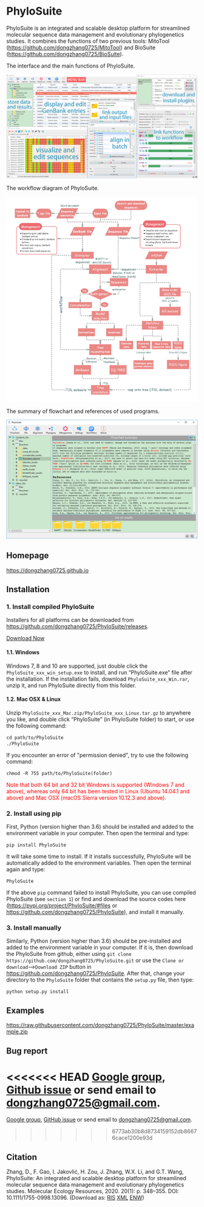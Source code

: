 # PhyloSuite
PhyloSuite is an integrated and scalable desktop platform for streamlined molecular sequence data management and evolutionary phylogenetics studies. It combines the functions of two previous tools: MitoTool (https://github.com/dongzhang0725/MitoTool) and BioSuite (https://github.com/dongzhang0725/BioSuite).

The interface and the main functions of PhyloSuite.  

![main_functions.jpg](https://github.com/dongzhang0725/PhyloSuite_tutorial/blob/master/images/main_functions.jpg?raw=true)

The workflow diagram of PhyloSuite.  

![flowchart.jpg](https://github.com/dongzhang0725/PhyloSuite_tutorial/blob/master/images/flowchart.jpg?raw=true)

The summary of flowchart and references of used programs.  

![flowchart_summary.jpg](https://github.com/dongzhang0725/PhyloSuite_tutorial/blob/master/images/flowchart_summary.jpg?raw=true)

## Homepage

https://dongzhang0725.github.io

## Installation

### 1. Install compiled PhyloSuite 

Installers for all platforms can be downloaded from https://github.com/dongzhang0725/PhyloSuite/releases.

<a id="download" href="https://github.com/dongzhang0725/PhyloSuite/releases"><i class="fa fa-download"></i><span> Download Now</span> </a>

#### 1.1. Windows
Windows 7, 8 and 10 are supported, just double click the `PhyloSuite_xxx_win_setup.exe` to install, and run “PhyloSuite.exe” file after the installation. If the installation fails, download `PhyloSuite_xxx_Win.rar`, unzip it, and run PhyloSuite directly from this folder.

#### 1.2. Mac OSX &&nbsp;Linux
Unzip `PhyloSuite_xxx_Mac.zip/PhyloSuite_xxx_Linux.tar.gz` to anywhere you like, and double click “PhyloSuite” (in PhyloSuite folder) to start, or use the following command: 

```
cd path/to/PhyloSuite
./PhyloSuite
 ```
If you encounter an error of "permission denied", try to use the following command:

```
chmod -R 755 path/to/PhyloSuite(folder)
 ```

<span style="color:red">Note that both 64 bit and 32 bit Windows is supported (Windows 7 and above), whereas only 64 bit has been tested in Linux (Ubuntu 14.04.1 and above) and Mac OSX (macOS Sierra version 10.12.3 and above).</span>

### 2. Install using pip

First, Python (version higher than 3.6) should be installed and added to the environment variable in your computer. Then open the terminal and type:

```
pip install PhyloSuite
```

It will take some time to install. If it installs successfully, PhyloSuite will be automatically added to the environment variables. Then open the terminal again and type:
 ```
 PhyloSuite
 ```

If the above `pip` command failed to install PhyloSuite, you can use compiled PhyloSuite (see `section 1`) or find and download the source codes here (https://pypi.org/project/PhyloSuite/#files or https://github.com/dongzhang0725/PhyloSuite), and install it manually.

### 3. Install manually

Similarly, Python (version higher than 3.6) should be pre-installed and added to the environment variable in your computer. If it is, then download the PhyloSuite from github, either using `git clone https://github.com/dongzhang0725/PhyloSuite.git` or use the `Clone or download`-->`Download ZIP` button in https://github.com/dongzhang0725/PhyloSuite.
After that, change your directory to the `PhyloSuite` folder that contains the `setup.py` file, then type:

```
python setup.py install
```

## Examples

https://raw.githubusercontent.com/dongzhang0725/PhyloSuite/master/example.zip

## Bug report

<<<<<<< HEAD
[Google group](https://groups.google.com/forum/#!forum/phylosuite), [Github issue](https://github.com/dongzhang0725/PhyloSuite/issues) or send email to dongzhang0725@gmail.com.
=======
<a href="https://groups.google.com/forum/#!forum/phylosuite">Google group</a>, <a href="https://github.com/dongzhang0725/PhyloSuite/issues">GitHub issue</a> or send email to dongzhang0725@gmail.com.
>>>>>>> 6773ab30b8d8734159152db86676cace1200e93d

## Citation
Zhang, D., F. Gao, I. Jakovlić, H. Zou, J. Zhang, W.X. Li, and G.T. Wang, PhyloSuite: An integrated and scalable desktop platform for streamlined molecular sequence data management and evolutionary phylogenetics studies. Molecular Ecology Resources, 2020. 20(1): p. 348–355. DOI: 10.1111/1755-0998.13096. (Download as: <a href="https://raw.githubusercontent.com/dongzhang0725/PhyloSuite/master/PhyloSuite/PhyloSuite_citation.ris">RIS</a>   <a href="https://raw.githubusercontent.com/dongzhang0725/PhyloSuite/master/PhyloSuite/PhyloSuite_citation.xml">XML</a>   <a href="https://raw.githubusercontent.com/dongzhang0725/PhyloSuite/master/PhyloSuite/PhyloSuite_citation.enw">ENW</a>)

